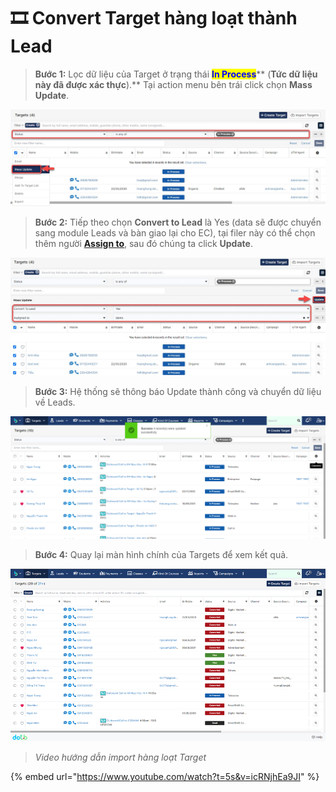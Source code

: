 # 🎞 Convert Target hàng loạt thành Lead

> **Bước 1:** Lọc dữ liệu của Target ở trạng thái <mark style="color:blue;">**In Process**</mark>** (**Tức dữ liệu này đã được xác thực**).** Tại action menu bên trái click chọn **Mass Update**.

![](<../../../.gitbook/assets/image (115) (1) (1).png>)

> **Bước 2:** Tiếp theo chọn **Convert to Lead** là Yes (data sẽ được chuyển sang module Leads và bàn giao lại cho EC), tại filer này có thể chọn thêm người [**Assign to**](https://help.dotb.vn/tuyen-sinh-ban-hang/target#phan-bo-nguoi-phu-trach), sau đó chúng ta click **Update**.

![](../../../.gitbook/assets/import3.jpg)

> **Bước 3:** Hệ thống sẽ thông báo Update thành công và chuyển dữ liệu về Leads.

![](<../../../.gitbook/assets/image (108).png>)

> **Bước 4:** Quay lại màn hình chính của Targets để xem kết quả.

![](<../../../.gitbook/assets/image (112) (1) (1) (1).png>)

> _Video hướng dẫn import  hàng loạt Target_

{% embed url="https://www.youtube.com/watch?t=5s&v=icRNjhEa9JI" %}
